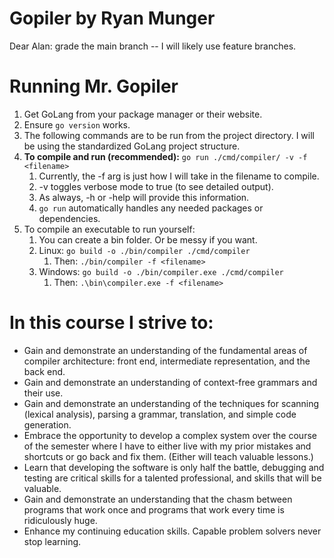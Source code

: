 # Gopiler by Ryan Munger

Dear Alan: grade the main branch -- I will likely use feature branches.


# Running Mr. Gopiler
1. Get GoLang from your package manager or their website.
1. Ensure `go version` works.
1. The following commands are to be run from the project directory. I will be using the standardized GoLang project structure. 
1. **To compile and run (recommended):** `go run ./cmd/compiler/ -v -f <filename>` 
    1. Currently, the -f arg is just how I will take in the filename to compile.
    1. -v toggles verbose mode to true (to see detailed output).
    1. As always, -h or -help will provide this information.
    1. `go run` automatically handles any needed packages or dependencies. 
1. To compile an executable to run yourself:
    1. You can create a bin folder. Or be messy if you want.
    1. Linux: `go build -o ./bin/compiler ./cmd/compiler`
        1. Then: `./bin/compiler -f <filename>`
    1. Windows: `go build -o ./bin/compiler.exe ./cmd/compiler`
        1. Then: `.\bin\compiler.exe -f <filename>`

# In this course I strive to:
* Gain and demonstrate an understanding of the fundamental areas of compiler
architecture: front end, intermediate representation, and the back end.
* Gain and demonstrate an understanding of context-free grammars and their use.
* Gain and demonstrate an understanding of the techniques for scanning (lexical
analysis), parsing a grammar, translation, and simple code generation.
* Embrace the opportunity to develop a complex system over the course of the
semester where I have to either live with my prior mistakes and shortcuts or go
back and fix them. (Either will teach valuable lessons.) 
* Learn that developing the software is only half the battle, debugging and testing are
critical skills for a talented professional, and skills that will be valuable. 
* Gain and demonstrate an understanding that the chasm between programs that
work once and programs that work every time is ridiculously huge.
* Enhance my continuing education skills. Capable problem solvers never stop
learning. 
